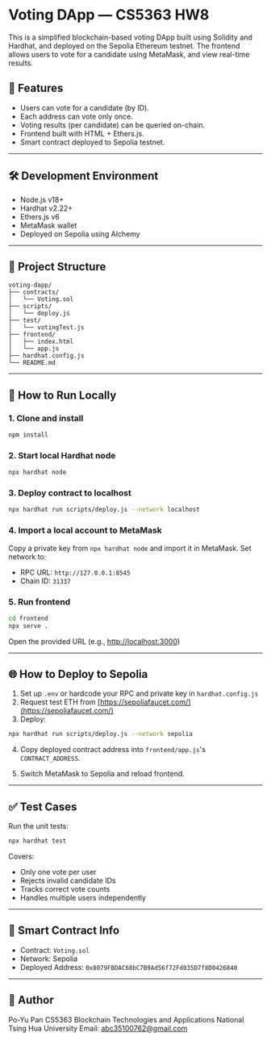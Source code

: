 # Voting DApp — CS5363 HW8

This is a simplified blockchain-based voting DApp built using Solidity and Hardhat, and deployed on the Sepolia Ethereum testnet. The frontend allows users to vote for a candidate using MetaMask, and view real-time results.

## 🔩 Features

* Users can vote for a candidate (by ID).
* Each address can vote only once.
* Voting results (per candidate) can be queried on-chain.
* Frontend built with HTML + Ethers.js.
* Smart contract deployed to Sepolia testnet.

---

## 🛠 Development Environment

* Node.js v18+
* Hardhat v2.22+
* Ethers.js v6
* MetaMask wallet
* Deployed on Sepolia using Alchemy

---

## 📁 Project Structure

```
voting-dapp/
├── contracts/
│   └── Voting.sol
├── scripts/
│   └── deploy.js
├── test/
│   └── votingTest.js
├── frontend/
│   ├── index.html
│   └── app.js
├── hardhat.config.js
└── README.md
```

---

## 🚀 How to Run Locally

### 1. Clone and install

```bash
npm install
```

### 2. Start local Hardhat node

```bash
npx hardhat node
```

### 3. Deploy contract to localhost

```bash
npx hardhat run scripts/deploy.js --network localhost
```

### 4. Import a local account to MetaMask

Copy a private key from `npx hardhat node` and import it in MetaMask. Set network to:

* RPC URL: `http://127.0.0.1:8545`
* Chain ID: `31337`

### 5. Run frontend

```bash
cd frontend
npx serve .
```

Open the provided URL (e.g., [http://localhost:3000](http://localhost:3000))

---

## 🌐 How to Deploy to Sepolia

1. Set up `.env` or hardcode your RPC and private key in `hardhat.config.js`
2. Request test ETH from [https://sepoliafaucet.com/](https://sepoliafaucet.com/)
3. Deploy:

```bash
npx hardhat run scripts/deploy.js --network sepolia
```

4. Copy deployed contract address into `frontend/app.js`'s `CONTRACT_ADDRESS`.

5. Switch MetaMask to Sepolia and reload frontend.

---

## ✅ Test Cases

Run the unit tests:

```bash
npx hardhat test
```

Covers:

* Only one vote per user
* Rejects invalid candidate IDs
* Tracks correct vote counts
* Handles multiple users independently

---

## 🔗 Smart Contract Info

* Contract: `Voting.sol`
* Network: Sepolia
* Deployed Address: `0x8079FBDAC68bC7B9Ad56f72Fd035D7f8D0426840`

---

## 👤 Author

Po-Yu Pan
CS5363 Blockchain Technologies and Applications
National Tsing Hua University
Email: [abc35100762@gmail.com](mailto:abc35100762@gmail.com)
